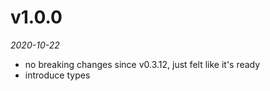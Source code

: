# v1.0.0
_2020-10-22_

* no breaking changes since v0.3.12, just felt like it's ready
* introduce types

